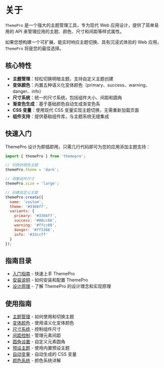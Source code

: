 # 关于

`ThemePro` 是一个强大的主题管理工具，专为现代 Web 应用设计，提供了简单易用的 API 来管理应用的主题、颜色、尺寸和间距等样式属性。

如果您想构建一个可扩展、能实时响应主题切换、具有沉浸式体验的 Web 应用，`ThemePro` 将是您的最佳选择。

## 核心特性

- **主题管理**：轻松切换明暗主题，支持自定义主题创建
- **变体颜色**：内置五种语义化变体颜色（primary、success、warning、danger、info）
- **尺寸系统**：统一的尺寸系统，包括组件大小、间距和圆角
- **渐变色生成**：基于基础颜色自动生成渐变色系
- **CSS 变量**：使用现代 CSS 变量实现主题切换，无需重新加载页面
- **组件支持**：提供基础组件库，与主题系统无缝集成

## 快速入门

ThemePro 设计为即插即用，只需几行代码即可为您的应用添加主题支持：

```js
import { themePro } from 'themepro';

// 切换到暗色主题
themePro.theme = 'dark';

// 调整组件尺寸
themePro.size = 'large';

// 创建自定义主题
themePro.create({
  name: 'custom',
  theme: '#3366ff',
  variants: {
    primary: '#3366ff',
    success: '#00cc66',
    warning: '#ffcc00',
    danger: '#ff3366',
    info: '#33ccff'
  }
});
```

## 指南目录

- [入门指南](./intro/get-started.md) - 快速上手 ThemePro
- [安装说明](./intro/install.md) - 如何安装和配置 ThemePro
- [设计原理](./intro/principle.md) - 了解 ThemePro 的设计理念和实现原理

## 使用指南

- [主题管理](./use/theme.md) - 如何使用和切换主题
- [变体颜色](./use/variant.md) - 使用语义化变体颜色
- [尺寸系统](./use/size.md) - 控制组件尺寸
- [间距控制](./use/spacing.md) - 管理元素间距
- [圆角设置](./use/radius.md) - 自定义元素圆角
- [预设主题](./use/presets.md) - 使用内置预设主题
- [自动变量](./use/autovars.md) - 自动生成的 CSS 变量
- [颜色系统](./use/colors.md) - 颜色系统详解